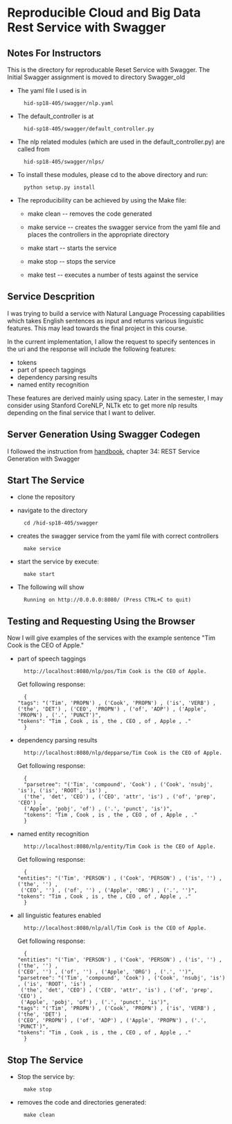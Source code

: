 # Reproducible Cloud and Big Data Rest Service with Swagger 

## Notes For Instructors 
This is the directory for reproducable Reset Service with Swagger. The Initial Swagger 
assignment is moved to directory Swagger_old
* The yaml file I used is in 

        hid-sp18-405/swagger/nlp.yaml
    
* The default_controller is at 

        hid-sp18-405/swagger/default_controller.py
    
* The nlp related modules (which are used in the default_controller.py) are called from 

	  	hid-sp18-405/swagger/nlps/

* To install these modules, please cd to the above directory and run:
	
 		python setup.py install
 		
* The reproducibility can be achieved by using the Make file:
    - make clean -- removes the code generated

    - make service -- creates the swagger service from the yaml file and places the controllers 
    in the appropriate directory

    - make start  -- starts the service

    - make stop -- stops the service

    - make test -- executes a number of tests against the service

## Service Descprition

I was trying to build a service with Natural Language Processing
capabilities which takes English sentences as input and returns
various linguistic features. This may lead towards the final project
in this course.

In the current implementation, I allow the request to specify
sentences in the uri and the response will include the following
features:

* tokens
* part of speech taggings
* dependency parsing results
* named entity recognition
    
These features are derived mainly using spacy. Later in the semester,
I may consider using Stanford CoreNLP, NLTk etc to get more nlp
results depending on the final service that I want to deliver.

## Server Generation Using Swagger Codegen

I followed the instruction from
[handbook](https://drive.google.com/file/d/1Mdd_TJcbXurJYRpG2gKCVqWmbhvED2Mp/view),
chapter 34: REST Service Generation with Swagger

## Start The Service

* clone the repository
* navigate to the directory 

        cd /hid-sp18-405/swagger
        
* creates the swagger service from the yaml file with correct controllers
        
        make service
        
* start the service by execute:

        make start

* The following will show

        Running on http://0.0.0.0:8080/ (Press CTRL+C to quit)


## Testing and Requesting Using the Browser
Now I will give examples of the services with the example sentence "Tim Cook is the CEO of Apple."
* part of speech taggings

	    http://localhost:8080/nlp/pos/Tim Cook is the CEO of Apple.
	
	Get following response:

		{
	  "tags": "('Tim', 'PROPN') , ('Cook', 'PROPN') , ('is', 'VERB') ,
	  ('the', 'DET') , ('CEO', 'PROPN') , ('of', 'ADP') , ('Apple', 'PROPN') , ('.', 'PUNCT')",
	  "tokens": "Tim , Cook , is , the , CEO , of , Apple , ."
		}

* dependency parsing results

	    http://localhost:8080/nlp/depparse/Tim Cook is the CEO of Apple.
	
	Get following response:

		{
	    "parsetree": "('Tim', 'compound', 'Cook') , ('Cook', 'nsubj', 'is'), ('is', 'ROOT', 'is') ,
	    ('the', 'det', 'CEO') , ('CEO', 'attr', 'is') , ('of', 'prep', 'CEO') , 
	    ('Apple', 'pobj', 'of') , ('.', 'punct', 'is')",
	    "tokens": "Tim , Cook , is , the , CEO , of , Apple , ."
        }

* named entity recognition

		http://localhost:8080/nlp/entity/Tim Cook is the CEO of Apple.

	Get following response:
	
		{
	  "entities": "('Tim', 'PERSON') , ('Cook', 'PERSON') , ('is', '') , ('the', '') ,
	   ('CEO', '') , ('of', '') , ('Apple', 'ORG') , ('.', '')",
	  "tokens": "Tim , Cook , is , the , CEO , of , Apple , ."
		}

* all linguistic features enabled
 
		http://localhost:8080/nlp/all/Tim Cook is the CEO of Apple.
	
	Get following response:

	    {
	  "entities": "('Tim', 'PERSON') , ('Cook', 'PERSON') , ('is', '') , ('the', '') , 
	  ('CEO', '') , ('of', '') , ('Apple', 'ORG') , ('.', '')",
	  "parsetree": "('Tim', 'compound', 'Cook') , ('Cook', 'nsubj', 'is') , ('is', 'ROOT', 'is') ,
	   ('the', 'det', 'CEO') , ('CEO', 'attr', 'is') , ('of', 'prep', 'CEO') , 
	   ('Apple', 'pobj', 'of') , ('.', 'punct', 'is')",
	  "tags": "('Tim', 'PROPN') , ('Cook', 'PROPN') , ('is', 'VERB') , ('the', 'DET') , 
	  ('CEO', 'PROPN') , ('of', 'ADP') , ('Apple', 'PROPN') , ('.', 'PUNCT')",
	  "tokens": "Tim , Cook , is , the , CEO , of , Apple , ."
		}

## Stop The Service

* Stop the service by:

        make stop
        
* removes the code and directories generated:

        make clean
